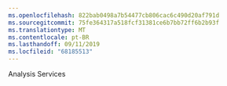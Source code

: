 ```yaml
---
ms.openlocfilehash: 822bab0498a7b54477cb806cac6c490d20af791d
ms.sourcegitcommit: 75fe364317a518fcf31381ce6b7bb72ff6b2b93f
ms.translationtype: MT
ms.contentlocale: pt-BR
ms.lasthandoff: 09/11/2019
ms.locfileid: "68185513"
---
```

Analysis Services
